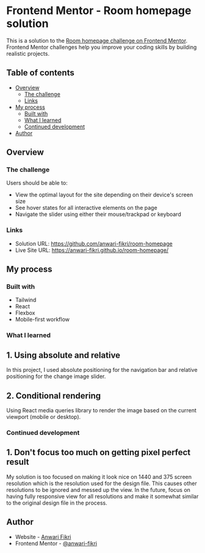 # Frontend Mentor - Room homepage solution

This is a solution to the [Room homepage challenge on Frontend Mentor](https://www.frontendmentor.io/challenges/room-homepage-BtdBY_ENq). Frontend Mentor challenges help you improve your coding skills by building realistic projects.

## Table of contents

- [Overview](#overview)
  - [The challenge](#the-challenge)
  - [Links](#links)
- [My process](#my-process)
  - [Built with](#built-with)
  - [What I learned](#what-i-learned)
  - [Continued development](#continued-development)
- [Author](#author)

## Overview

### The challenge

Users should be able to:

- View the optimal layout for the site depending on their device's screen size
- See hover states for all interactive elements on the page
- Navigate the slider using either their mouse/trackpad or keyboard

### Links

- Solution URL: https://github.com/anwari-fikri/room-homepage
- Live Site URL: https://anwari-fikri.github.io/room-homepage/

## My process

### Built with

- Tailwind
- React
- Flexbox
- Mobile-first workflow

### What I learned

## 1. Using absolute and relative

In this project, I used absolute positioning for the navigation bar and relative positioning for the change image slider.

## 2. Conditional rendering

Using React media queries library to render the image based on the current viewport (mobile or desktop).

### Continued development

## 1. Don't focus too much on getting pixel perfect result

My solution is too focused on making it look nice on 1440 and 375 screen resolution which is the resolution used for the design file. This causes other resolutions to be ignored and messed up the view. In the future, focus on having fully responsive view for all resolutions and make it somewhat similar to the original design file in the process.

## Author

- Website - [Anwari Fikri](https://www.anwarifikri.com/)
- Frontend Mentor - [@anwari-fikri](https://www.frontendmentor.io/profile/anwari-fikri)
